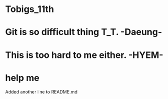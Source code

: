 # Tobigs_11th
# Git is so difficult thing T_T. -Daeung-
# This is too hard to me either. -HYEM-
# help me
Added another line to README.md
